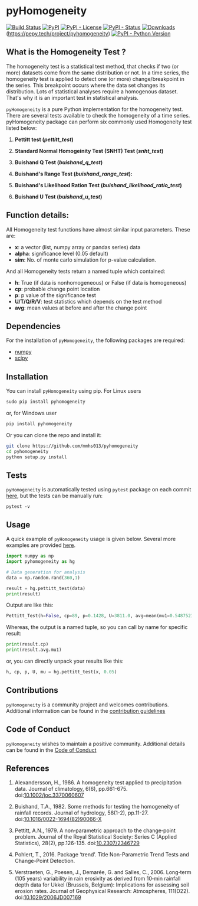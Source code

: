 # pyHomogeneity
[![Build Status](https://travis-ci.org/mmhs013/pyHomogeneity.svg?branch=master)](https://travis-ci.org/mmhs013/pyHomogeneity)
[![PyPI](https://img.shields.io/pypi/v/pyhomogeneity)](https://pypi.org/project/pyhomogeneity/)
[![PyPI - License](https://img.shields.io/pypi/l/pyhomogeneity)](https://pypi.org/project/pyhomogeneity/)
[![PyPI - Status](https://img.shields.io/pypi/status/pyhomogeneity)](https://pypi.org/project/pyhomogeneity/)
[![Downloads](https://pepy.tech/badge/pyhomogeneity)](https://pypi.org/project/pyhomogeneity/)(https://pepy.tech/project/pyhomogeneity)
[![PyPI - Python Version](https://img.shields.io/pypi/pyversions/pyhomogeneity)](https://pypi.org/project/pyhomogeneity/)

## What is the Homogeneity Test ?
The homogeneity test is a statistical test method, that checks if two (or more) datasets come from the same distribution or not. In a time series, the homogeneity test is applied to detect one (or more) change/breakpoint in the series.  This breakpoint occurs where the data set changes its distribution. Lots of statistical analyses require a homogenous dataset. That's why it is an important test in statistical analysis.

`pyHomogeneity` is a pure Python implementation for the homogeneity test. There are several tests available to check the homogeneity of a time series. pyHomogeneity package can perform six commonly used Homogeneity test listed below:


1. **Pettitt test (*pettitt_test*)** 

2. **Standard Normal Homogeinity Test (SNHT) Test (*snht_test*)** 

3. **Buishand Q Test (*buishand_q_test*)**

4. **Buishand's Range Test (*buishand_range_test*):**

5. **Buishand's Likelihood Ration Test (*buishand_likelihood_ratio_test*)**

6. **Buishand U Test (*buishand_u_test*)** 

## Function details:

All Homogeneity test functions have almost similar input parameters. These are:

- **x**:   a vector (list, numpy array or pandas series) data
- **alpha**: significance level (0.05 default)
- **sim**: No. of monte carlo simulation for p-value calculation.

And all Homogeneity tests return a named tuple which contained:

- **h**: True (if data is nonhomogeneous) or False (if data is homogeneous)
- **cp**: probable change point location
- **p**: p value of the significance test
- **U/T/Q/R/V**: test statistics which depends on the test method
- **avg**: mean values at before and after the change point


## Dependencies

For the installation of `pyHomogeneity`, the following packages are required:
- [numpy](https://www.numpy.org/)
- [scipy](https://www.scipy.org/)

## Installation

You can install `pyHomogeneity` using pip. For Linux users

```python
sudo pip install pyhomogeneity
```

or, for Windows user

```python
pip install pyhomogeneity
```

Or you can clone the repo and install it:

```bash
git clone https://github.com/mmhs013/pyhomogeneity
cd pyhomogeneity
python setup.py install
```

## Tests

`pyHomogeneity` is automatically tested using `pytest` package on each commit [here](https://travis-ci.org/mmhs013/pyHomogeneity/), but the tests can be manually run:

```
pytest -v
```

## Usage

A quick example of `pyHomogeneity` usage is given below. Several more examples are provided [here](https://github.com/mmhs013/pyHomogeneity/blob/master/Examples/).

```python
import numpy as np
import pyhomogeneity as hg

# Data generation for analysis
data = np.random.rand(360,1)

result = hg.pettitt_test(data)
print(result)
```
Output are like this:
```python
Pettitt_Test(h=False, cp=89, p=0.1428, U=3811.0, avg=mean(mu1=0.5487521427805625, mu2=0.46884198890609463))
```
Whereas, the output is a named tuple, so you can call by name for specific result:
```python
print(result.cp)
print(result.avg.mu1)
```
or, you can directly unpack your results like this:
```python
h, cp, p, U, mu = hg.pettitt_test(x, 0.05)
```

## Contributions

`pyHomogeneity` is a community project and welcomes contributions. Additional information can be found in the [contribution guidelines](https://github.com/mmhs013/pyHomogeneity/blob/master/CONTRIBUTING.md)


## Code of Conduct

`pyHomogeneity` wishes to maintain a positive community. Additional details can be found in the [Code of Conduct](https://github.com/mmhs013/pyHomogeneity/blob/master/CODE_OF_CONDUCT.md)


## References

1. Alexandersson, H., 1986. A homogeneity test applied to precipitation data. Journal of climatology, 6(6), pp.661-675. doi:[10.1002/joc.3370060607](https://doi.org/10.1002/joc.3370060607)

2. Buishand, T.A., 1982. Some methods for testing the homogeneity of rainfall records. Journal of hydrology, 58(1-2), pp.11-27. doi:[10.1016/0022-1694(82)90066-X](https://doi.org/10.1016/0022-1694(82)90066-X)

3. Pettitt, A.N., 1979. A non‐parametric approach to the change‐point problem. Journal of the Royal Statistical Society: Series C (Applied Statistics), 28(2), pp.126-135. doi:[10.2307/2346729](https://doi.org/10.2307/2346729)

4. Pohlert, T., 2016. Package ‘trend’. Title Non-Parametric Trend Tests and Change-Point Detection.

5. Verstraeten, G., Poesen, J., Demarée, G. and Salles, C., 2006. Long‐term (105 years) variability in rain erosivity as derived from 10‐min rainfall depth data for Ukkel (Brussels, Belgium): Implications for assessing soil erosion rates. Journal of Geophysical Research: Atmospheres, 111(D22). doi:[10.1029/2006JD007169](https://doi.org/10.1029/2006JD007169)